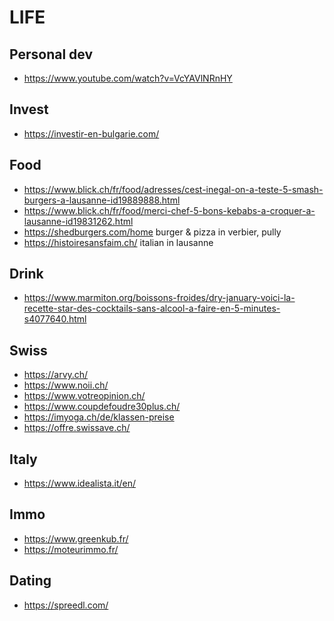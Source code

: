 
# LIFE

## Personal dev
- https://www.youtube.com/watch?v=VcYAVlNRnHY

## Invest
- https://investir-en-bulgarie.com/

## Food
- https://www.blick.ch/fr/food/adresses/cest-inegal-on-a-teste-5-smash-burgers-a-lausanne-id19889888.html
- https://www.blick.ch/fr/food/merci-chef-5-bons-kebabs-a-croquer-a-lausanne-id19831262.html
- https://shedburgers.com/home burger & pizza in verbier, pully
- https://histoiresansfaim.ch/ italian in lausanne

## Drink
- https://www.marmiton.org/boissons-froides/dry-january-voici-la-recette-star-des-cocktails-sans-alcool-a-faire-en-5-minutes-s4077640.html

## Swiss
- https://arvy.ch/
- https://www.noii.ch/
- https://www.votreopinion.ch/
- https://www.coupdefoudre30plus.ch/
- https://imyoga.ch/de/klassen-preise
- https://offre.swissave.ch/

## Italy
- https://www.idealista.it/en/

## Immo
- https://www.greenkub.fr/
- https://moteurimmo.fr/

## Dating
- https://spreedl.com/
